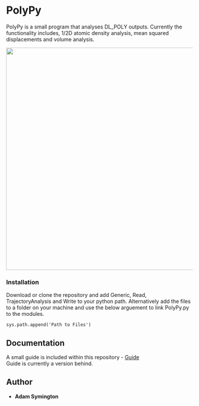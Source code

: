# PolyPy

PolyPy is a small program that analyses DL_POLY outputs. Currently the functionality includes, 1/2D atomic density analysis, mean squared displacements and volume analysis. 

<p align="center">
  <img width="920" height="600" src="https://github.com/symmy596/PolyPy/blob/master/Plots/Pic.png">
</p>


### Installation

Download or clone the repository and add Generic, Read, TrajectoryAnalysis and Write to your python path. Alternatively add the files to a folder on your machine and use the below arguement to link PolyPy.py to the modules.

```
sys.path.append('Path to Files')
```

## Documentation  
  
A small guide is included within this repository - [Guide](https://github.com/symmy596/PolyPy/blob/master/Guide.md)  
Guide is currently a version behind.

## Author
 * **Adam Symington** 
